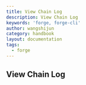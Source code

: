 ```yaml
---
title: View Chain Log
description: View Chain Log
keywords: 'forge, forge-cli'
author: wangshijun
category: handbook
layout: documentation
tags:
  - forge
---
```


## View Chain Log
